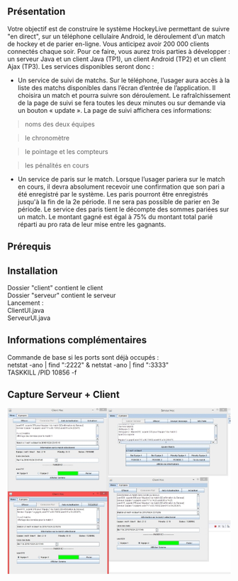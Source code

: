 ## Présentation

Votre objectif est de construire le système HockeyLive permettant de suivre "en direct", sur un téléphone cellulaire 
Android, le déroulement d’un match de hockey et de parier en-ligne. Vous anticipez avoir 200 000 clients connectés
chaque soir. Pour ce faire, vous aurez trois parties à développer : un serveur Java et un client Java (TP1), un client
Android (TP2) et un client Ajax (TP3). Les services disponibles seront donc :

* Un service de suivi de matchs. Sur le téléphone, l’usager aura accès à la liste des matchs disponibles dans
l’écran d’entrée de l’application. Il choisira un match et pourra suivre son déroulement. Le rafraîchissement
de la page de suivi se fera toutes les deux minutes ou sur demande via un bouton « update ». La page de
suivi affichera ces informations:

> noms des deux équipes

> le chronomètre

> le pointage et les compteurs

> les pénalités en cours

* Un service de paris sur le match. Lorsque l’usager pariera sur le match en cours, il devra absolument
recevoir une confirmation que son pari a été enregistré par le système. Les paris pourront être enregistrés
jusqu'à la fin de la 2e période. Il ne sera pas possible de parier en 3e période. Le service des paris tient le
décompte des sommes pariées sur un match. Le montant gagné est égal à 75% du montant total parié réparti
au pro rata de leur mise entre les gagnants.


## Prérequis


## Installation
Dossier "client" contient le client<br />
Dossier "serveur" contient le serveur<br />
Lancement :<br />
ClientUI.java<br />
ServeurUI.java<br />


## Informations complémentaires

Commande de base si les ports sont déjà occupés :<br />
netstat -ano | find ":2222" & netstat -ano | find ":3333" <br />
TASKKILL /PID 10856 -f <br />

## Capture Serveur + Client
![alt tag](https://github.com/Erozbliz/Serveur_Client_Hoc_V3/blob/master/src/img/c.jpg?raw=true)



